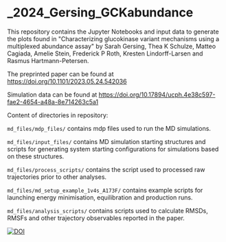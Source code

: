 # _2024_Gersing_GCKabundance

This repository contains the Jupyter Notebooks and input data to generate the plots found in "Characterizing glucokinase variant mechanisms using a multiplexed abundance assay" by Sarah Gersing, Thea K Schulze, Matteo Cagiada, Amelie Stein, Frederick P Roth, Kresten Lindorff-Larsen and Rasmus Hartmann-Petersen.

The preprinted paper can be found at https://doi.org/10.1101/2023.05.24.542036

Simulation data can be found at https://doi.org/10.17894/ucph.4e38c597-fae2-4654-a48a-8e714263c5a1

Content of directories in repository:

`md_files/mdp_files/` contains mdp files used to run the MD simulations. 

`md_files/input_files/` contains MD simulation starting structures and scripts for generating system starting configurations for simulations based on these structures.

`md_files/process_scripts/` contains the script used to processed raw trajectories prior to other analyses. 

`md_files/md_setup_example_1v4s_A173F/` contains example scripts for launching energy minimisation, equilibration and production runs.

`md_files/analysis_scripts/` contains scripts used to calculate RMSDs, RMSFs and other trajectory observables reported in the paper. 

[![DOI](https://zenodo.org/badge/752969840.svg)](https://zenodo.org/doi/10.5281/zenodo.10837280)
